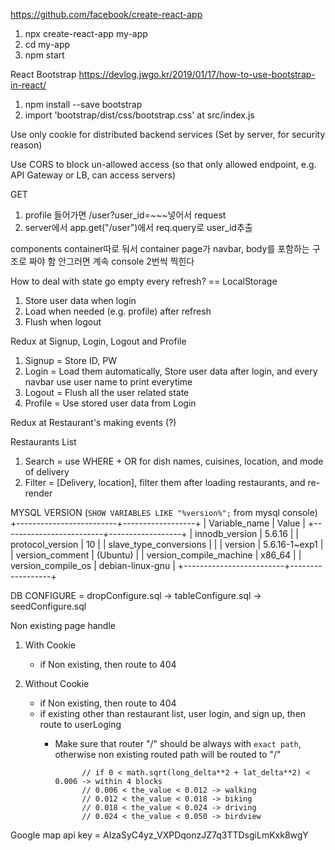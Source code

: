 https://github.com/facebook/create-react-app
1. npx create-react-app my-app
2. cd my-app
3. npm start

React Bootstrap
https://devlog.jwgo.kr/2019/01/17/how-to-use-bootstrap-in-react/
1. npm install --save bootstrap
2. import 'bootstrap/dist/css/bootstrap.css' at src/index.js

Use only cookie for distributed backend services
(Set by server, for security reason)

Use CORS to block un-allowed access
(so that only allowed endpoint, e.g. API Gateway or LB, can access servers)

GET
1. profile 들어가면 /user?user_id=~~~넣어서 request
2. server에서 app.get("/user")에서 req.query로 user_id추출

components container따로 둬서
container page가 navbar, body를 포함하는 구조로 짜야 함
안그러면 계속 console 2번씩 찍힌다

How to deal with state go empty every refresh?
== LocalStorage
1. Store user data when login
2. Load when needed (e.g. profile) after refresh
3. Flush when logout

Redux at Signup, Login, Logout and Profile
1. Signup = Store ID, PW
2. Login = Load them automatically, Store user data after login, and every navbar use user name to print everytime 
3. Logout = Flush all the user related state
4. Profile = Use stored user data from Login

Redux at Restaurant's making events (?)

Restaurants List
1. Search = use WHERE + OR for dish names, cuisines, location, and mode of delivery
2. Filter = [Delivery, location], filter them after loading restaurants, and re-render

MYSQL VERSION (`SHOW VARIABLES LIKE "%version%";` from mysql console)
+-------------------------+------------------+
| Variable_name           | Value            |
+-------------------------+------------------+
| innodb_version          | 5.6.16           |
| protocol_version        | 10               |
| slave_type_conversions  |                  |
| version                 | 5.6.16-1~exp1    |
| version_comment         | (Ubuntu)         |
| version_compile_machine | x86_64           |
| version_compile_os      | debian-linux-gnu |
+-------------------------+------------------+

DB CONFIGURE
= dropConfigure.sql -> tableConfigure.sql -> seedConfigure.sql

Non existing page handle
1. With Cookie
    - if Non existing, then route to 404

2. Without Cookie
    - if Non existing, then route to 404
    - if existing other than restaurant list, user login, and sign up, then route to userLoging
        - Make sure that router "/" should be always with `exact path`, otherwise non existing routed path will be routed to "/"

                    // if 0 < math.sqrt(long_delta**2 + lat_delta**2) < 0.006 -> within 4 blocks
                    // 0.006 < the_value < 0.012 -> walking
                    // 0.012 < the_value < 0.018 -> biking
                    // 0.018 < the_value < 0.024 -> driving
                    // 0.024 < the_value < 0.050 -> birdview

Google map api key = AIzaSyC4yz_VXPDqonzJZ7q3TTDsgiLmKxk8wgY